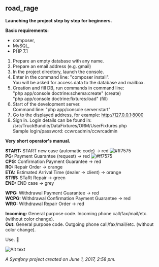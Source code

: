 ## road_rage          

**Launching the project step by step for beginners.**

**Basic requirements:**
- composer,
- MySQL,
- PHP 7.1

1. Prepare an empty database with any name.    
2. Prepare an email address (e.g. gmail)  
3. In the project directory, launch the console.
4. Enter in the command line: "composer install".    
You will be asked for access data to the database and mailbox.
5. Creation and fill DB, run commands in command line:   
"php app/console doctrine:schema:create" (create)   
"php app/console doctrine:fixtures:load" (fill)
6. Start of the development server.   
Command line: "php app/console server:start"
7. Go to the displayed address, for example: http://127.0.0.1:8000
8. Sign in. Login details can be found in:   
/src/TruckBundle/DataFixtures/ORM/UserFixtures.php   
Sample login/password: ccwrcadmin/ccwrcadmin

**Very short operator's manual.**

**START:** START new case (automatic code) → red  ![#ff7575](https://placehold.it/15/ff7575/000000?text=+)   
**PG:** Payment Guarantee (request) → red ![#ff7575](https://placehold.it/15/ff7575/000000?text=+)   
**CPG:** Confirmation Payment Guarantee → red   
**RO:** Repair Order → orange   
**ETA:** Estimated Arrival Time (dealer → client) → orange   
**STRR:** STaRt Repair → green   
**END:** END case → grey   

**WPG:** Withdrawal Payment Guarantee → red   
**WCPG:** Withdrawal Confirmation Payment Guarantee → red   
**WRO:** Withdrawal Repair Order → red  

**Incoming:** General purpose code. Incoming phone call/fax/mail/etc. (without color change).   
**Out:** General purpose code. Outgoing phone call/fax/mail/etc. (without color change).

Use.  :truck:

![Alt text](https://images85.fotosik.pl/539/d1586755efdfd686.jpg "beta - operator panel")

*A Symfony project created on June 1, 2017, 2:58 pm.*
